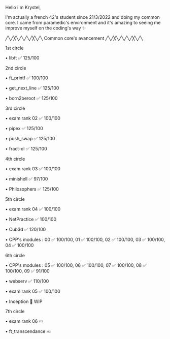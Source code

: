 Hello i'm Krystel,

I'm actually a french 42's student since 21/3/2022 and doing my common core.
I came from paramedic's environment and it's amazing to seeing me improve myself on the coding's way ✨

╱╲╱╳╲╱╲╱╲╱╳╲╱╲ Common core's avancement ╱╲╱╳╲╱╲╱╲╱╳╲╱╲

1st circle


• libft ✅ 125/100


2nd circle


• ft_printf ✅ 100/100

• get_next_line ✅ 125/100

• born2beroot ✅ 125/100


3rd circle


• exam rank 02 ✅ 100/100

• pipex ✅ 125/100

• push_swap ✅ 125/100

• fract-ol ✅ 125/100


4th circle


• exam rank 03 ✅ 100/100

• minishell ✅ 97/100

• Philosophers ✅ 125/100


5th circle


• exam rank 04 ✅ 100/100

• NetPractice ✅ 100/100

• Cub3d ✅ 120/100

• CPP's modules : 00 ✅ 100/100, 01 ✅ 100/100, 02 ✅ 100/100, 03 ✅ 100/100, 04 ✅ 100/100


6th circle

• CPP's modules : 05 ✅ 100/100, 06 ✅ 100/100, 07 ✅ 100/100, 08 ✅ 100/100, 09 ✅ 91/100

• webserv ✅ 110/100

• exam rank 05 ✅ 100/100

• Inception 🌱 WIP


7th circle


• exam rank 06 💤

• ft_transcendance 💤
